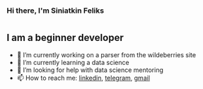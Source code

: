 ### Hi there, I'm Siniatkin Feliks

#

## I am a beginner developer

- 🔭 I’m currently working on a parser from the wildeberries site
- 🌱 I’m currently learning a data science
- 🤔 I’m looking for help with data science mentoring
- 📫 How to reach me: [linkedin](https://www.linkedin.com/in/siniatkinfeliks/), [telegram](https://t.me/felix_dancer), [gmail](siniatkinfeliks@gmail.com)
